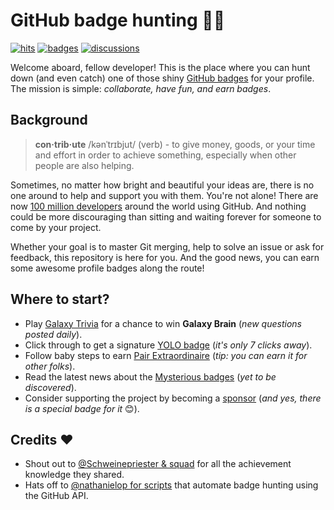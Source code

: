 # GitHub badge hunting 🏹🦌

[![hits](https://img.shields.io/badge/dynamic/xml?color=success&label=views&query=//*[name()=%27text%27][3]&url=https://hits.seeyoufarm.com/api/count/incr/badge.svg?url=https%3A%2F%2Fgithub.com%2FParanoidUser%2Fyolo)](https://hits.seeyoufarm.com/api/count/graph/dailyhits.svg?url=https://github.com/ParanoidUser/yolo)
[![badges](https://img.shields.io/badge/badge%20hunt-85-red.svg)](https://github.com/ParanoidUser/yolo/blob/main/docs/CHANGELOG.md)
[![discussions](https://img.shields.io/github/discussions/ParanoidUser/yolo?color=%23ED8936)](https://github.com/ParanoidUser/yolo/discussions)

Welcome aboard, fellow developer! This is the place where you can hunt down (and even catch) one of those shiny [GitHub badges](https://github.blog/2022-06-09-introducing-achievements-recognizing-the-many-stages-of-a-developers-coding-journey/) for your profile. The mission is simple: *collaborate, have fun, and earn badges*.

## Background

> **con·trib·ute** /kənˈtrɪbjut/ (verb) - to give money, goods, or your time and effort in order to achieve something, especially when other people are also helping. 

Sometimes, no matter how bright and beautiful your ideas are, there is no one around to help and support you with them. You're not alone! There are now [100 million developers](https://github.blog/2023-01-25-100-million-developers-and-counting/) around the world using GitHub. And nothing could be more discouraging than sitting and waiting forever for someone to come by your project.

Whether your goal is to master Git merging, help to solve an issue or ask for feedback, this repository is here for you. And the good news, you can earn some awesome profile badges along the route!

## Where to start?

- Play [Galaxy Trivia](https://github.com/ParanoidUser/yolo/discussions/categories/galaxy-trivia?discussions_q=category%3A%22Galaxy+Trivia%22+is%3Aunanswered) for a chance to win **Galaxy Brain** (*new questions posted daily*).
- Click through to get a signature [YOLO badge](https://github.com/ParanoidUser/yolo/discussions/18) (*it's only 7 clicks away*).
- Follow baby steps to earn [Pair Extraordinaire](https://github.com/ParanoidUser/yolo/discussions/26) (*tip: you can earn it for other folks*).
- Read the latest news about the [Mysterious badges](https://github.com/ParanoidUser/yolo/discussions/30) (*yet to be discovered*).
- Consider supporting the project by becoming a [sponsor](https://github.com/sponsors/ParanoidUser?frequency=one-time) (*and yes, there is a special badge for it* 😊).

## Credits ❤

 - Shout out to [@Schweinepriester & squad](https://github.com/Schweinepriester/github-profile-achievements) for all the achievement knowledge they shared.
 - Hats off to [@nathanielop for scripts](https://github.com/nathanielop/achievements) that automate badge hunting using the GitHub API. 
